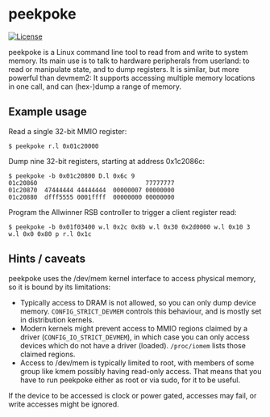 # peekpoke
[![License](http://img.shields.io/badge/License-GPL-green.svg)](LICENSE.md)

peekpoke is a Linux command line tool to read from and write to system memory.
Its main use is to talk to hardware peripherals from userland: to read
or manipulate state, and to dump registers. It is similar, but more powerful
than devmem2: It supports accessing multiple memory locations in one call,
and can (hex-)dump a range of memory.

## Example usage

Read a single 32-bit MMIO register:

    $ peekpoke r.l 0x01c20000

Dump nine 32-bit registers, starting at address 0x1c2086c:

    $ peekpoke -b 0x01c20800 D.l 0x6c 9
    01c20860                              77777777
    01c20870  47444444 44444444  00000007 00000000
    01c20880  dfff5555 0001ffff  00000000 00000000

Program the Allwinner RSB controller to trigger a client register read:

    $ peekpoke -b 0x01f03400 w.l 0x2c 0x8b w.l 0x30 0x2d0000 w.l 0x10 3 w.l 0x0 0x80 p r.l 0x1c

## Hints / caveats

peekpoke uses the /dev/mem kernel interface to access physical memory, so
it is bound by its limitations:
- Typically access to DRAM is not allowed, so you can only dump device memory.
  `CONFIG_STRICT_DEVMEM` controls this behaviour, and is mostly set in
  distribution kernels.
- Modern kernels might prevent access to MMIO regions claimed by a driver
  (`CONFIG_IO_STRICT_DEVMEM`), in which case you can only access devices
  which do not have a driver (loaded). `/proc/iomem` lists those claimed
  regions.
- Access to /dev/mem is typically limited to root, with members of some group
  like kmem possibly having read-only access. That means that you have to run
  peekpoke either as root or via sudo, for it to be useful.

If the device to be accessed is clock or power gated, accesses may fail, or
write accesses might be ignored.
